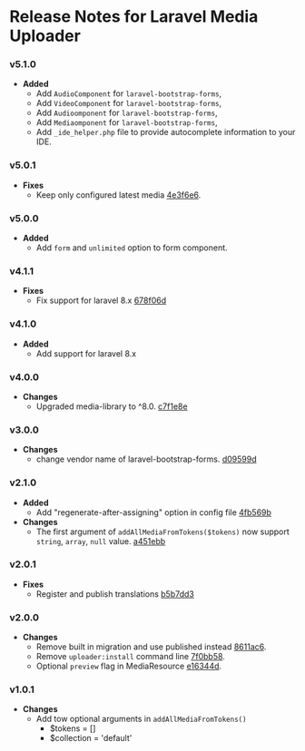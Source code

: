 # Release Notes for Laravel Media Uploader
### v5.1.0
* **Added**
  - Add `AudioComponent` for `laravel-bootstrap-forms`,
  - Add `VideoComponent` for `laravel-bootstrap-forms`,
  - Add `Audioomponent` for `laravel-bootstrap-forms`,
  - Add `Mediaomponent` for `laravel-bootstrap-forms`,
  - Add `_ide_helper.php` file to provide autocomplete information to your IDE.

### v5.0.1
* **Fixes**
    - Keep only configured latest media [4e3f6e6](https://github.com/ahmed-aliraqi/laravel-media-uploader/commit/4e3f6e6c4b25797fafa1cae3173e89a93e260339).
### v5.0.0
* **Added**
    - Add `form` and `unlimited` option to form component.
### v4.1.1
* **Fixes**
    - Fix support for laravel 8.x [678f06d](https://github.com/ahmed-aliraqi/laravel-media-uploader/commit/678f06d8441c2cbd8923bc3f0c6aa7b831c36f78)
### v4.1.0
* **Added**
    - Add support for laravel 8.x
### v4.0.0
* **Changes**
    - Upgraded media-library to ^8.0. [c7f1e8e](https://github.com/ahmed-aliraqi/laravel-media-uploader/commit/c7f1e8eda602d4b377cb33c98cf244c200dd1cf1)
### v3.0.0
* **Changes**
    - change vendor name of laravel-bootstrap-forms. [d09599d](https://github.com/ahmed-aliraqi/laravel-media-uploader/commit/d09599d07d8e6ca92f393de0dd0a47cc1c934b32)
### v2.1.0
* **Added**
    - Add "regenerate-after-assigning" option in config file [4fb569b](https://github.com/ahmed-aliraqi/laravel-media-uploader/commit/4fb569ba99dafd3098698e4aa274c1868d0d9206)
* **Changes**
    - The first argument of `addAllMediaFromTokens($tokens)` now support `string`, `array`, `null` value. [a451ebb](https://github.com/ahmed-aliraqi/laravel-media-uploader/commit/a451ebbdfac6e94ca1c588977a4ada4c489a48bf)
### v2.0.1
* **Fixes**
    - Register and publish translations [b5b7dd3](https://github.com/ahmed-aliraqi/laravel-media-uploader/commit/b5b7dd3efd11a6c0c6aeac82e83003da645a1a09)
### v2.0.0
* **Changes**
    - Remove built in migration and use published instead [8611ac6](https://github.com/ahmed-aliraqi/laravel-media-uploader/commit/8611ac6bbb9b8833c8231ae8d03e4cf1cb7d6866).
    - Remove `uploader:install` command line [7f0bb58](https://github.com/ahmed-aliraqi/laravel-media-uploader/commit/7f0bb58b45f634ba4937ff7cdfee025e8a6e021b).
    - Optional `preview` flag in MediaResource [e16344d](https://github.com/ahmed-aliraqi/laravel-media-uploader/commit/e16344de7eed1fdd33c33186fc4c0b21df23f835).
### v1.0.1
* **Changes**
    - Add tow optional arguments in `addAllMediaFromTokens()`
        - $tokens = []
        - $collection = 'default'
